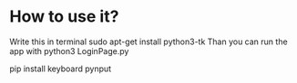 # How to use it?


Write this in terminal sudo apt-get install python3-tk
Than you can run the app with python3 LoginPage.py


pip install keyboard pynput
